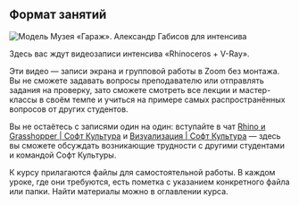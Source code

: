 ## Формат занятий

![Модель Музея «Гараж». Александр Габисов для интенсива](/img/RHV_3/1649323055_Garage_museum_2_PNG_.png#rounded)

Здесь вас ждут видеозаписи интенсива «Rhinoceros + V-Ray».

Эти видео — записи экрана и групповой работы в Zoom без монтажа. Вы не сможете задавать вопросы преподавателю или отправлять задания на проверку, зато сможете смотреть все лекции и мастер-классы в своём темпе и учиться на примере самых распространённых вопросов от других студентов. 

Вы не остаётесь с записями один на один: вступайте в чат [Rhino и Grasshopper | Софт Культура](https://t.me/+pZutJBbp8NFlZWM6) и [Визуализация | Софт Культура](https://t.me/+BfgJD-7KQAg1YWIy) — здесь вы сможете обсуждать возникающие трудности с другими студентами и командой Софт Культуры.

К курсу прилагаются файлы для самостоятельной работы. В каждом уроке, где они требуются, есть пометка с указанием конкретного файла или папки. Найти материалы можно в оглавлении курса.
